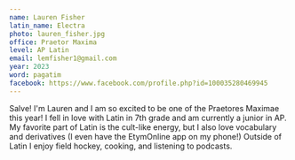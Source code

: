 ```yaml
---
name: Lauren Fisher
latin_name: Electra
photo: lauren_fisher.jpg
office: Praetor Maxima
level: AP Latin
email: lemfisher1@gmail.com
year: 2023
word: pagatim
facebook: https://www.facebook.com/profile.php?id=100035280469945
---
```


Salve! I'm Lauren and I am so excited to be one of the Praetores Maximae this year! I fell in love with Latin in 7th grade and am currently a junior in AP. My favorite part of Latin is the cult-like energy, but I also love vocabulary and derivatives (I even have the EtymOnline app on my phone!) Outside of Latin I enjoy field hockey, cooking, and listening to podcasts.
